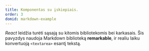 ```yaml
---
title: Komponentas su įskiepiais.
order: 3
domid: markdown-example
---
```


_React_ leidžia turėti sąsają su kitomis bibliotekomis bei karkasais. Šis pavyzdys naudoja Markdown biblioteką **remarkable**, ir realiu laiku konvertuoją `<textarea>` esantį tekstą.
